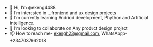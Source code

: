 - 👋 Hi, I’m @ekeng4488
- 👀 I’m interested in ...frontend and ux design projects
- 🌱 I’m currently learning Andriod development, Phython and Artificial intelligence.
- 💞️ I’m looking to collaborate on Any product design project
- 📫 How to reach me- ekengh23@gmail.com, WhatsAppp- +2347037662018

<!---
ekeng4488/ekeng4488 is a ✨ special ✨ repository because its `README.md` (this file) appears on your GitHub profile.
You can click the Preview link to take a look at your changes.
--->
